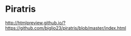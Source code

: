 # Piratris

http://htmlpreview.github.io/?https://github.com/biglio23/piratris/blob/master/index.html
